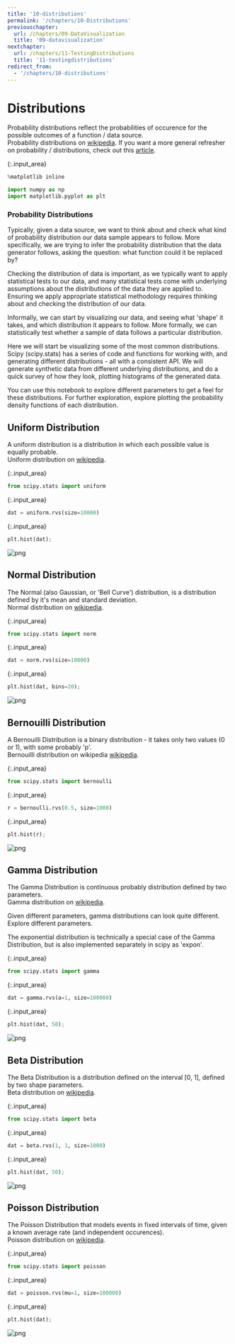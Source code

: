 ```yaml
---
title: '10-distributions'
permalink: '/chapters/10-Distributions'
previouschapter:
  url: /chapters/09-DataVisualization
  title: '09-datavisualization'
nextchapter:
  url: /chapters/11-TestingDistributions
  title: '11-testingdistributions'
redirect_from:
  - '/chapters/10-distributions'
---
```


# Distributions

<div class="alert alert-success">
Probability distributions reflect the probabilities of occurence for the possible outcomes of a function / data source. 
</div>

<div class="alert alert-info">
Probability distributions on 
<a href="https://en.wikipedia.org/wiki/Probability_distribution" class="alert-link">wikipedia</a>.
If you want a more general refresher on probability / distributions, check out this
<a href="https://betterexplained.com/articles/a-brief-introduction-to-probability-statistics/" class="alert-link">article</a>.
</div>



{:.input_area}
```python
%matplotlib inline

import numpy as np
import matplotlib.pyplot as plt
```


### Probability Distributions

Typically, given a data source, we want to think about and check what kind of probability distribution our data sample appears to follow. More specifically, we are trying to infer the probability distribution that the data generator follows, asking the question: what function could it be replaced by?

Checking the distribution of data is important, as we typically want to apply statistical tests to our data, and many statistical tests come with underlying assumptions about the distributions of the data they are applied to. Ensuring we apply appropriate statistical methodology requires thinking about and checking the distribution of our data. 

Informally, we can start by visualizing our data, and seeing what 'shape' it takes, and which distribution it appears to follow. More formally, we can statistically test whether a sample of data follows a particular distribution.

Here we will start be visualizing some of the most common distributions. Scipy (scipy.stats) has a series of code and functions for working with, and generating different distributions - all with a consistent API. We will generate synthetic data from different underlying distributions, and do a quick survey of how they look, plotting histograms of the generated data. 

You can use this notebook to explore different parameters to get a feel for these distributions. For further exploration, explore plotting the probability density functions of each distribution. 

## Uniform Distribution

<div class="alert alert-success">
A uniform distribution is a distribution in which each possible value is equally probable. 
</div>

<div class="alert alert-info">
Uniform distribution on
<a href="https://en.wikipedia.org/wiki/Uniform_distribution_(continuous)" class="alert-link">wikipedia</a>.
</div>



{:.input_area}
```python
from scipy.stats import uniform
```




{:.input_area}
```python
dat = uniform.rvs(size=10000)
```




{:.input_area}
```python
plt.hist(dat);
```



![png](../images/chapters/10-Distributions_8_0.png)


## Normal Distribution

<div class="alert alert-success">
The Normal (also Gaussian, or 'Bell Curve') distribution, is a distribution defined by it's mean and standard deviation.
</div>

<div class="alert alert-info">
Normal distribution on 
<a href="https://en.wikipedia.org/wiki/Normal_distribution" class="alert-link">wikipedia</a>.
</div>



{:.input_area}
```python
from scipy.stats import norm
```




{:.input_area}
```python
dat = norm.rvs(size=10000)
```




{:.input_area}
```python
plt.hist(dat, bins=20);
```



![png](../images/chapters/10-Distributions_13_0.png)


## Bernouilli Distribution

<div class="alert alert-success">
A Bernouilli Distribution is a binary distribution - it takes only two values (0 or 1), with some probably 'p'. 
</div>

<div class="alert alert-info">
Bernouilli distribution on wikipedia
<a href="https://en.wikipedia.org/wiki/Bernoulli_distribution" class="alert-link">wikipedia</a>.
</div>



{:.input_area}
```python
from scipy.stats import bernoulli
```




{:.input_area}
```python
r = bernoulli.rvs(0.5, size=1000)
```




{:.input_area}
```python
plt.hist(r);
```



![png](../images/chapters/10-Distributions_18_0.png)


## Gamma Distribution

<div class="alert alert-success">
The Gamma Distribution is continuous probably distribution defined by two parameters.
</div>

<div class="alert alert-info">
Gamma distribution on
<a href="https://en.wikipedia.org/wiki/Gamma_distribution" class="alert-link">wikipedia</a>.
</div>

Given different parameters, gamma distributions can look quite different. Explore different parameters. 

The exponential distribution is technically a special case of the Gamma Distribution, but is also implemented separately in scipy as 'expon'.



{:.input_area}
```python
from scipy.stats import gamma
```




{:.input_area}
```python
dat = gamma.rvs(a=1, size=100000)
```




{:.input_area}
```python
plt.hist(dat, 50);
```



![png](../images/chapters/10-Distributions_23_0.png)


## Beta Distribution

<div class="alert alert-success">
The Beta Distribution is a distribution defined on the interval [0, 1], defined by two shape parameters. 
</div>

<div class="alert alert-info">
Beta distribution on 
<a href="https://en.wikipedia.org/wiki/Beta_distribution" class="alert-link">wikipedia</a>.
</div>



{:.input_area}
```python
from scipy.stats import beta
```




{:.input_area}
```python
dat = beta.rvs(1, 1, size=1000)
```




{:.input_area}
```python
plt.hist(dat, 50);
```



![png](../images/chapters/10-Distributions_28_0.png)


## Poisson Distribution

<div class="alert alert-success">
The Poisson Distribution that models events in fixed intervals of time, given a known average rate (and independent occurences).
</div>

<div class="alert alert-info">
Poisson distribution on
<a href="https://en.wikipedia.org/wiki/Poisson_distribution" class="alert-link">wikipedia</a>.
</div>



{:.input_area}
```python
from scipy.stats import poisson
```




{:.input_area}
```python
dat = poisson.rvs(mu=1, size=100000)
```




{:.input_area}
```python
plt.hist(dat);
```



![png](../images/chapters/10-Distributions_33_0.png)

